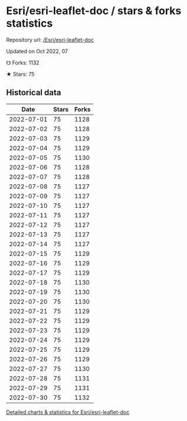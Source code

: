 # Esri/esri-leaflet-doc / stars & forks statistics

Repository url: [/Esri/esri-leaflet-doc](https://github.com/Esri/esri-leaflet-doc)

Updated on Oct 2022, 07

☋ Forks: 1132

★ Stars: 75

## Historical data
| Date | Stars | Forks |
|------|-------|-------|
| 2022-07-01 | 75 | 1128 | 
| 2022-07-02 | 75 | 1128 | 
| 2022-07-03 | 75 | 1129 | 
| 2022-07-04 | 75 | 1129 | 
| 2022-07-05 | 75 | 1130 | 
| 2022-07-06 | 75 | 1128 | 
| 2022-07-07 | 75 | 1128 | 
| 2022-07-08 | 75 | 1127 | 
| 2022-07-09 | 75 | 1127 | 
| 2022-07-10 | 75 | 1127 | 
| 2022-07-11 | 75 | 1127 | 
| 2022-07-12 | 75 | 1127 | 
| 2022-07-13 | 75 | 1127 | 
| 2022-07-14 | 75 | 1127 | 
| 2022-07-15 | 75 | 1129 | 
| 2022-07-16 | 75 | 1129 | 
| 2022-07-17 | 75 | 1129 | 
| 2022-07-18 | 75 | 1130 | 
| 2022-07-19 | 75 | 1130 | 
| 2022-07-20 | 75 | 1130 | 
| 2022-07-21 | 75 | 1129 | 
| 2022-07-22 | 75 | 1129 | 
| 2022-07-23 | 75 | 1129 | 
| 2022-07-24 | 75 | 1129 | 
| 2022-07-25 | 75 | 1129 | 
| 2022-07-26 | 75 | 1129 | 
| 2022-07-27 | 75 | 1130 | 
| 2022-07-28 | 75 | 1131 | 
| 2022-07-29 | 75 | 1131 | 
| 2022-07-30 | 75 | 1132 | 


[Detailed charts & statistics for Esri/esri-leaflet-doc](https://reviewgithub.com/rep/Esri/esri-leaflet-doc)
